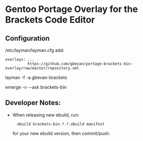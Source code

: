 Gentoo Portage Overlay for the Brackets Code Editor
===================================================

Configuration
-------------

/etc/layman/layman.cfg add:

    overlays: ...
              https://github.com/gbevan/portage-brackets-bin-overlay/raw/master/repository.xml

layman -f -a gbevan-brackets

emerge -v --ask brackets-bin


Developer Notes:
----------------

* When releasing new ebuild, run:

        ebuild brackets-bin-?.?.ebuild manifest

  for your new ebuild version, then commit/push.
